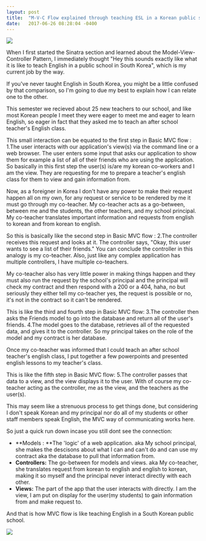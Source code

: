 ```yaml
---
layout: post
title:  "M-V-C Flow explained through teaching ESL in a Korean public school"
date:   2017-06-26 08:28:04 -0400
---
```



![](https://scontent-hkg3-1.xx.fbcdn.net/v/t1.0-9/12814639_1207734799236992_7981379635864329554_n.jpg?oh=8800c415f168c337a325b82c4a19a1ed&oe=59E08F5A)


   When I first started the Sinatra section and learned about the Model-View-Controller Pattern, I immediately thought "Hey this sounds exactly like what it is like to teach English in a public school in South Korea", which is my current job by the way. 

If you've never taught English in South Korea, you might be a little confused by that comparison, so I'm going to due my best to explain how I can relate one to the other. 

This semester we recieved about 25 new teachers to our school, and like most Korean people I meet they were eager to meet me and eager to learn English, so eager in fact that they asked me to teach an after school teacher's English class. 

This  small interaction can be equated to the first step in Basic MVC flow : 1.The user interacts with our application's view(s) via the command line or a web browser. The user enters some input that asks our application to show them for example a list of all of their friends who are using the application. So basically in this first step the user(s) is/are my korean co-workers and I am the view. They are requesting  for me to prepare a teacher's english class for them to view and gain information from. 

Now, as a foreigner in Korea I don't have any power to make their request happen all on my own, for any request or service to be rendered by me it must go through my co-teacher. My co-teacher acts as a go-between, between me and the students, the other teachers, and my school principal. My co-teacher translates important information and requests from english to korean and from korean to english.

So this is basically like the second step in Basic MVC flow : 2.The controller receives this request and looks at it. The controller says, "Okay, this user wants to see a list of their friends." You can conclude the controller in this analogy is my co-teacher. Also, just like any complex application has multiple controllers, I have multiple co-teachers. 

My co-teacher also has very little power in making things happen and they must also run the request by the school's principal and the principal will check my contract and then respond with a 200 or a 404, haha, no but seriously they either tell my co-teacher yes, the request is possible or no, it's not in the contract so it can't be rendered. 

This is like the third and fourth step in Basic MVC flow: 3.The controller then asks the Friends model to go into the database and return all of the user's friends. 4.The model goes to the database, retrieves all of the requested data, and gives it to the controller. So my principal takes on the role of the model and my contract is her database.

Once my co-teacher was informed that I could teach an after school teacher's english class, I put together a few powerpoints and presented english lessons to my teacher's class. 

This is like the fifth step in Basic MVC flow: 5.The controller passes that data to a view, and the view displays it to the user. With of course my co-teacher acting as the controller, me as the view, and the teachers as the user(s).

This may seem like a strenuous process to get things done, but considering I don't speak Korean and my principal nor do all of my students or other staff members speak English, the MVC way of communicating works here.

So just a quick run down incase you still dont see the connection:
* **Models : **The 'logic' of a web application. aka My school principal, she makes the descisons about what I can and can't do and can use my contract aka the database to pull that information from. 
* **Controllers:** The go-between for models and views. aka My co-teacher, she translates request from korean to english and english to korean, making it so myself and the principal never interact directly with each other. 
* **Views:** The part of the app that the user interacts with directly. I am the view, I am put on display for the user(my students) to gain information from and make request to. 

 And that is how MVC flow is like teaching English in a South Korean public school.


![](https://scontent-hkg3-1.xx.fbcdn.net/v/t1.0-9/21704_1226677887342683_6628784948398340290_n.jpg?oh=4cb7f130ead90a83f5d7d243d514ebe9&oe=59D96912)
